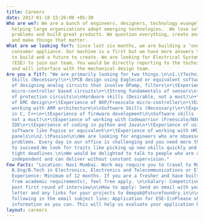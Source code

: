 ```yaml
---
title: Careers
date: 2017-01-18 15:26:00 +05:30
Who are we?: We are a bunch of engineers, designers, technology evangelists and marketers
  helping large organizations adopt emerging technologies.  We love solving real-world
  problems and build great products. We question everything, create and break swiftly
  and make things that matter.
What are we looking for?: Since last six months, we are building a ‘one of a kind’
  consumer appliance. Our machine is a first but we have more answers to find, things
  to build and a future to create. We are looking for Electrical System Engineers
  (ESE) to join our team. You would be directly reporting to the technical co-founder
  and will interface with the mechanical design team.
Are you a fit?: "We are primarily looking for two things.\n\n1.\tTechnical skill   \n\nHardware
  Skills (Necessary)\n•\tPCB design using Eaglecad or equivalent software\n•\tExperience
  of designing analog circuits that involve OPamp, filters\n•\tExperience of designing
  micro-controller based circuits\n•\tStrong fundamentals of sensors\n•\tStrong fundamentals
  of protection circuits\n\nHardware skills (Desirable, not a must)\n•\tStrong fundamentals
  of EMC design\n•\tExperience of NXP/Freescale micro-controller\n•\tExperience of
  working with ARM architecture\n\nSoftware Skills (Necessary)\n•\tExperience of coding
  in C, C++\n•\tExperience of firmware development\n\nSoftware skills (Desirable,
  not a must)\n•\tExperience of working with Codewarrior (Freescale/NXP IDE) or Eclipse
  IDE\n•\tExperience of coding in python and Java\n•\tExperience of using simulation
  software like Pspice or equivalent\n•\tExperience of working with HMI/Touch screen
  panels\n\n2.\tPassion\n\nWe are looking for engineers who are obsessed with solving
  problems. Every day in our office is challenging and you need more than motivation
  to succeed.We look for traits like picking up new skills quickly and working under
  tight deadlines.\n\nWe would be delighted to talk to people who are accountable,
  independent and can deliver without constant supervision."
Few Facts: "Location: Navi Mumbai. Work may require you to travel to Mumbai and Pune\n\nQualifications:
  B.Eng/B.Tech in Electronics, Electronics and Telecommunications or Electrical Engineering\n\nWork
  Experience: Minimum of 12 months. If you are a fresher and have built projects (apart
  from academic requirements), feel free apply. \n\nSalary: Competitive, to be disclosed
  post first round of interview\n\nHow to apply: Send an email with your CV, a cover
  letter and any links for your projects to deepak@futurefoundry.in\n\nInclude the
  following in the email subject line: Application for ESE-1\nPlease share as much
  information as you can. This will help us evaluate your application better\n"
layout: careers
---
```


